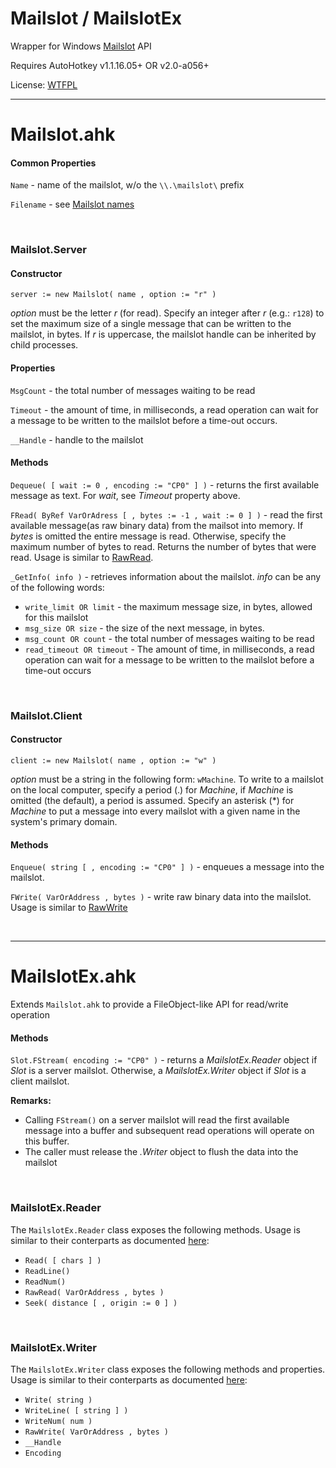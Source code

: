 # Mailslot / MailslotEx

Wrapper for Windows [Mailslot](http://msdn.microsoft.com/en-us/library/windows/desktop/aa365576%28v=vs.85%29.aspx) API

Requires AutoHotkey v1.1.16.05+ OR v2.0-a056+

License: [WTFPL](http://wtfpl.net)

- - -

# Mailslot.ahk

#### Common Properties

`Name` - name of the mailslot, w/o the `\\.\mailslot\` prefix

`Filename` - see [Mailslot names](http://goo.gl/8Y0Cp9)

<br>

### Mailslot.Server

#### Constructor

``server := new Mailslot( name , option := "r" )``

_option_ must be the letter _r_ (for read). Specify an integer after _r_ (e.g.: `r128`) to set the maximum size of a single message that can be written to the mailslot, in bytes. If _r_ is uppercase, the mailslot handle can be inherited by child processes.

#### Properties

`MsgCount` - the total number of messages waiting to be read

`Timeout` - the amount of time, in milliseconds, a read operation can wait for a message to be written to the mailslot before a time-out occurs.

`__Handle` - handle to the mailslot

#### Methods

`Dequeue( [ wait := 0 , encoding := "CP0" ] )` - returns the first available message as text. For _wait_, see _Timeout_ property above.

`FRead( ByRef VarOrAdress [ , bytes := -1 , wait := 0 ] )` - read the first available message(as raw binary data) from the mailsot into memory. If _bytes_ is omitted the entire message is read. Otherwise, specify the maximum number of bytes to read. Returns the number of bytes that were read. Usage is similar to [RawRead](http://ahkscript.org/docs/objects/File.htm#RawRead_7).

`_GetInfo( info )` - retrieves information about the mailslot. _info_ can be any of the following words:

 * `write_limit OR limit` - the maximum message size, in bytes, allowed for this mailslot
 * `msg_size OR size` - the size of the next message, in bytes.
 * `msg_count OR count` - the total number of messages waiting to be read
 * `read_timeout OR timeout` - The amount of time, in milliseconds, a read operation can wait for a message to be written to the mailslot before a time-out occurs

<br>

### Mailslot.Client

#### Constructor

``client := new Mailslot( name , option := "w" )``

_option_ must be a string in the following form: `wMachine`. To write to a mailslot on the local computer, specify a period (.) for _Machine_, if _Machine_ is omitted (the default), a  period is assumed. Specify an asterisk (*) for _Machine_ to put a message into every mailslot with a given name in the system's primary domain.

#### Methods

`Enqueue( string [ , encoding := "CP0" ] )` - enqueues a message into the mailslot.

`FWrite( VarOrAddress , bytes )` - write raw binary data into the mailslot. Usage is similar to [RawWrite](http://ahkscript.org/docs/objects/File.htm#RawWrite_8)

<br>

- - -

# MailslotEx.ahk

Extends `Mailslot.ahk` to provide a FileObject-like API for read/write operation

#### Methods

`Slot.FStream( encoding := "CP0" )` - returns a _MailslotEx.Reader_ object if _Slot_ is a server mailslot. Otherwise, a _MailslotEx.Writer_ object if _Slot_ is a client mailslot.

**Remarks:**

 * Calling `FStream()` on a server mailslot will read the first available message into a buffer and subsequent read operations will operate on this buffer.
 * The caller must release the _.Writer_ object to flush the data into the mailslot

<br>

### MailslotEx.Reader

The `MailslotEx.Reader` class exposes the following methods. Usage is similar to their conterparts as documented [here](http://ahkscript.org/docs/objects/File.htm#File_Object_AHK_L_42+):

 * `Read( [ chars ] )`
 * `ReadLine()`
 * `ReadNum()`
 * `RawRead( VarOrAddress , bytes )`
 * `Seek( distance [ , origin := 0 ] )`

<br>

### MailslotEx.Writer

The `MailslotEx.Writer` class exposes the following methods and properties. Usage is similar to their conterparts as documented [here](http://ahkscript.org/docs/objects/File.htm#File_Object_AHK_L_42+):

 * `Write( string )`
 * `WriteLine( [ string ] )`
 * `WriteNum( num )`
 * `RawWrite( VarOrAddress , bytes )`
 * `__Handle`
 * `Encoding`
